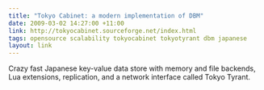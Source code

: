 ```yaml
---
title: "Tokyo Cabinet: a modern implementation of DBM"
date: 2009-03-02 14:27:00 +11:00
link: http://tokyocabinet.sourceforge.net/index.html
tags: opensource scalability tokyocabinet tokyotyrant dbm japanese
layout: link
---
```

Crazy fast Japanese key-value data store with memory and file backends, Lua extensions, replication, and a network interface called Tokyo Tyrant.
